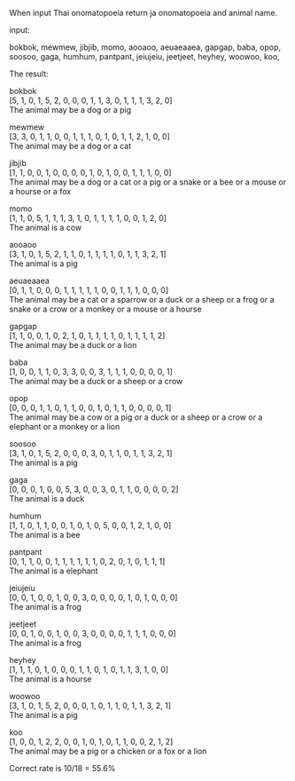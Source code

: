 When input Thai onomatopoeia return ja onomatopoeia and animal name.

input:

bokbok, mewmew, jibjib, momo, aooaoo, aeuaeaaea, gapgap, baba, opop, soosoo, gaga, humhum, pantpant, jeiujeiu, jeetjeet, heyhey, woowoo, koo,

The result:

bokbok  
[5, 1, 0, 1, 5, 2, 0, 0, 0, 1, 1, 3, 0, 1, 1, 1, 3, 2, 0]  
The animal may be a dog or a pig  

mewmew  
[3, 3, 0, 1, 1, 0, 0, 1, 1, 1, 0, 1, 0, 1, 1, 2, 1, 0, 0]  
The animal may be a dog or a cat  

jibjib  
[1, 1, 0, 0, 1, 0, 0, 0, 0, 1, 0, 1, 0, 0, 1, 1, 1, 0, 0]  
The animal may be a dog or a cat or a pig or a snake or a bee or a mouse or a hourse or a fox  

momo  
[1, 1, 0, 5, 1, 1, 1, 3, 1, 0, 1, 1, 1, 1, 0, 0, 1, 2, 0]  
The animal is a cow  

aooaoo   
[3, 1, 0, 1, 5, 2, 1, 1, 0, 1, 1, 1, 1, 0, 1, 1, 3, 2, 1]  
The animal is a pig  

aeuaeaaea  
[0, 1, 1, 0, 0, 0, 1, 1, 1, 1, 1, 0, 0, 1, 1, 1, 0, 0, 0]  
The animal may be a cat or a sparrow or a duck or a sheep or a frog or a snake or a crow or a monkey or a mouse or a hourse  

gapgap  
[1, 1, 0, 0, 1, 0, 2, 1, 0, 1, 1, 1, 1, 0, 1, 1, 1, 1, 2]  
The animal may be a duck or a lion  

baba  
[1, 0, 0, 1, 1, 0, 3, 3, 0, 0, 3, 1, 1, 1, 0, 0, 0, 0, 1]  
The animal may be a duck or a sheep or a crow  

opop  
[0, 0, 0, 1, 1, 0, 1, 1, 0, 0, 1, 0, 1, 1, 0, 0, 0, 0, 1]  
The animal may be a cow or a pig or a duck or a sheep or a crow or a elephant or a monkey or a lion  

soosoo  
[3, 1, 0, 1, 5, 2, 0, 0, 0, 3, 0, 1, 1, 0, 1, 1, 3, 2, 1]  
The animal is a pig  

gaga  
[0, 0, 0, 1, 0, 0, 5, 3, 0, 0, 3, 0, 1, 1, 0, 0, 0, 0, 2]  
The animal is a duck  

humhum  
[1, 1, 0, 1, 1, 0, 0, 1, 0, 1, 0, 5, 0, 0, 1, 2, 1, 0, 0]  
The animal is a bee  

pantpant  
[0, 1, 1, 0, 0, 1, 1, 1, 1, 1, 1, 0, 2, 0, 1, 0, 1, 1, 1]  
The animal is a elephant  

jeiujeiu  
[0, 0, 1, 0, 0, 1, 0, 0, 3, 0, 0, 0, 0, 1, 0, 1, 0, 0, 0]  
The animal is a frog  

jeetjeet  
[0, 0, 1, 0, 0, 1, 0, 0, 3, 0, 0, 0, 0, 1, 1, 1, 0, 0, 0]  
The animal is a frog  

heyhey  
[1, 1, 1, 0, 1, 0, 0, 0, 1, 1, 0, 1, 0, 1, 1, 3, 1, 0, 0]  
The animal is a hourse  

woowoo  
[3, 1, 0, 1, 5, 2, 0, 0, 0, 1, 0, 1, 1, 0, 1, 1, 3, 2, 1]  
The animal is a pig  

koo  
[1, 0, 0, 1, 2, 2, 0, 0, 1, 0, 1, 0, 1, 1, 0, 0, 2, 1, 2]  
The animal may be a pig or a chicken or a fox or a lion  

Correct rate is 10/18 = 55.6%
